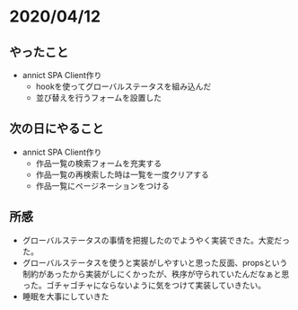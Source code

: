 # 2020/04/12
## やったこと
* annict SPA Client作り
  * hookを使ってグローバルステータスを組み込んだ
  * 並び替えを行うフォームを設置した

## 次の日にやること
* annict SPA Client作り
  * 作品一覧の検索フォームを充実する
  * 作品一覧の再検索した時は一覧を一度クリアする
  * 作品一覧にページネーションをつける

## 所感
* グローバルステータスの事情を把握したのでようやく実装できた。大変だった。
* グローバルステータスを使うと実装がしやすいと思った反面、propsという制約があったから実装がしにくかったが、秩序が守られていたんだなぁと思った。ゴチャゴチャにならないように気をつけて実装していきたい。
* 睡眠を大事にしていきた
